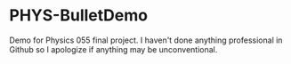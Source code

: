 # PHYS-BulletDemo
Demo for Physics 055 final project.
I haven't done anything professional in Github so I apologize if anything may be unconventional.
